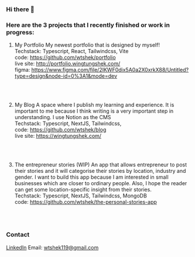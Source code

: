 ### Hi there 👋

<h3> Here are the 3 projects that I recently finished or work in progress: </h3>

1. My Portfolio
My newest portfolio that is designed by myself! <br>
Techstack: Typescript, React, Tailwindcss, Vite <br>
code: https://github.com/wtshek/portfolio <br>
live site: http://portfolio.wingtungshek.com/ <br>
figma: https://www.figma.com/file/2IKWF0dix5A0a2X0xrkX88/Untitled?type=design&node-id=0%3A1&mode=dev

<br>
<br>

2. My Blog
A space where I publish my learning and experience. It is important to me because I think writing is a very important step in understanding. I use Notion as the CMS <br>
Techstack: Typescript, NextJS, Tailwindcss, <br>
code: https://github.com/wtshek/blog <br>
live site: https://wingtungshek.com/

<br>
<br>

3. The entrepreneur stories (WIP)
An app that allows entrepreneur to post their stories and it will categorise their stories by location, industry and gender. I want to build this app because I am interested in small businesses which are closer to ordinary people. Also, I hope the reader can get some location-specific insight from their stories. <br>
Techstack: Typescript, NextJS, Tailwindcss, MongoDB <br>
code: https://github.com/wtshek/the-personal-stories-app

<br>
<br>

### Contact
[LinkedIn](https://www.linkedin.com/in/wing-tung-shek/)
Email: wtshek119@gmail.com
